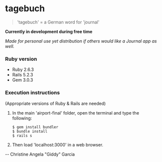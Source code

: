 # tagebuch
> 'tagebuch' = a German word for 'journal'  

**Currently in development during free time**   <br> 

*Made for personal use yet distribution if others would like a Journal app as well.*  
  
### Ruby version   
- Ruby 2.6.3  
- Rails 5.2.3  
- Gem 3.0.3  

### Execution instructions  
(Appropriate versions of Ruby & Rails are needed)  
1) In the main 'airport-final' folder, open the terminal and type the following:  
	~~~  
	$ gem install bundler  
	$ bundle install  
	$ rails s 
	~~~
2) Then load 'localhost:3000' in a web browser.  

-- Christine Angela "Giddy" Garcia
